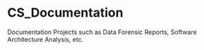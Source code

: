 # CS_Documentation
Documentation Projects such as Data Forensic Reports, Software Architecture Analysis, etc.
